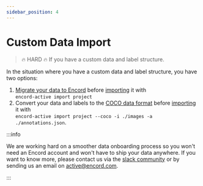 ```yaml
---
sidebar_position: 4
---
```


# Custom Data Import

> 🔥 HARD 🔥 If you have a custom data and label structure.

In the situation where you have a custom data and label structure, you have two options:

1. [Migrate your data to Encord](/sdk/migrating-data) before [importing](./import-encord-project) it with  
   `encord-active import project`
2. Convert your data and labels to the [COCO data format][coco-format] before [importing](./import-coco-project) it with  
   `encord-active import project --coco -i ./images -a ./annotations.json`.

:::info

We are working hard on a smoother data onboarding process so you won't need an Encord account and won't have to ship your data anywhere.
If you want to know more, please contact us via the [slack community][slack-invite] or by sending us an email on [active@encord.com](mailto:active@encord.com).

:::

[slack-invite]: https://join.slack.com/t/encordactive/shared_invite/zt-1hc2vqur9-Fzj1EEAHoqu91sZ0CX0A7Q
[coco-format]: https://cocodataset.org/#format-data
